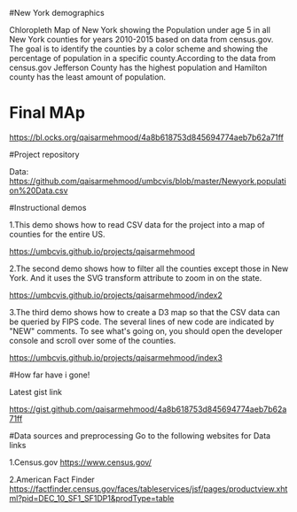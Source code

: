 #New York demographics

Chloropleth Map of New York showing the Population under age 5 in all New York counties for years 2010-2015 based on data from census.gov. The goal is to identify the counties by a color scheme and showing the percentage of population in a specific county.According to the data from census.gov Jefferson County has the highest population and Hamilton county has the least amount of population.

# Final MAp

https://bl.ocks.org/qaisarmehmood/4a8b618753d845694774aeb7b62a71ff

#Project repository

Data: https://github.com/qaisarmehmood/umbcvis/blob/master/Newyork.population%20Data.csv


#Instructional demos

1.This demo shows how to read CSV data for the project into a map of counties for the entire US.

https://umbcvis.github.io/projects/qaisarmehmood

2.The second demo shows how to filter all the counties except those in New York. And it uses the SVG transform attribute to zoom in on the state.

https://umbcvis.github.io/projects/qaisarmehmood/index2

3.The third demo shows how to create a D3 map so that the CSV data can be queried by FIPS code. The several lines of new code are indicated by "NEW" comments. To see what's going on, you should open the developer console and scroll over some of the counties.

https://umbcvis.github.io/projects/qaisarmehmood/index3


#How far have i gone!

Latest gist link

https://gist.github.com/qaisarmehmood/4a8b618753d845694774aeb7b62a71ff

#Data sources and preprocessing
Go to the following websites for Data links

1.Census.gov
https://www.census.gov/

2.American Fact Finder
https://factfinder.census.gov/faces/tableservices/jsf/pages/productview.xhtml?pid=DEC_10_SF1_SF1DP1&prodType=table



